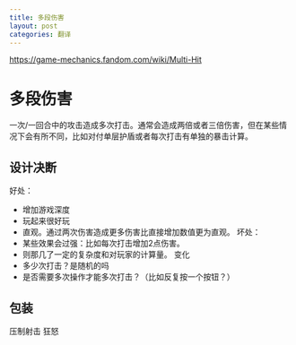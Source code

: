 ```yaml
---
title: 多段伤害
layout: post
categories: 翻译
---
```


https://game-mechanics.fandom.com/wiki/Multi-Hit

# 多段伤害
一次/一回合中的攻击造成多次打击。通常会造成两倍或者三倍伤害，但在某些情况下会有所不同，比如对付单层护盾或者每次打击有单独的暴击计算。

## 设计决断
好处：
- 增加游戏深度
- 玩起来很好玩
- 直观。通过两次伤害造成更多伤害比直接增加数值更为直观。
坏处：
- 某些效果会过强：比如每次打击增加2点伤害。
- 则那几了一定的复杂度和对玩家的计算量。
变化
- 多少次打击？是随机的吗
- 是否需要多次操作才能多次打击？（比如反复按一个按钮？）

## 包装
压制射击
狂怒
